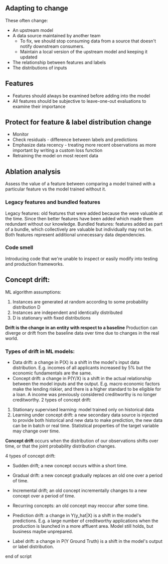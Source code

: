 ## Adapting to change

These often change:

- An upstream model
- A data source maintained by another team
  - To fix, we should stop consuming data from a source that doesn't notify downstream consumers.
  - Maintain a local version of the upstream model and keeping it updated
- The relationship between features and labels
- The distributions of inputs


## Features
- Features should always be examined before adding into the model
- All features should be subjective to leave-one-out evaluations to examine their importance

## Protect for feature & label distribution change
- Monitor
- Check residuals - difference between labels and predictions
- Emphasize data recency - treating more recent observations as more important by writing a custom loss function
- Retraining the model on most recent data

## Ablation analysis
Assess the value of a feature between comparing a model trained with a particular feature vs the model trained without it.

### Legacy features and bundled features
Legacy features: old features that were added because the were valuable at the time. Since then better features have been added which made them redundant without our knowledge.
Bundled features: features added as part of a bundle, which collectively are valuable but individually may not be.
Both features represent additional unnecessary data dependencies.

### Code smell
Introducing code that we're unable to inspect or easily modify into testing and production frameworks.


## Concept drift:
ML algorithm assumptions:
1. Instances are generated at random according to some probability distribution D
2. Instances are independent and identically distributed
3. D is stationary with fixed distributions

**Drift is the change in an entity with respect to a baseline**
Production can diverge or drift from the baseline data over time due to changes in the real world.

### Types of drift in ML models:
- Data drift: a change in P(X) is a shift in the model's input data distribution. E.g. incomes of all applicants increased by 5% but the economic fundamentals are the same.
- Concept drift: a change in P(Y/X) is a shift in the actual relationship between the model inputs and the output. E.g. macro economic factors make the lending riskier, and there is a higher standard to be eligible for a loan. A income was previously considered creditworthy is no longer creditworthy.
2 types of concept drift:
1. Stationary supervised learning: model trained only on historical data
2. Learning under concept drift: a new secondary data source is injected to provide both historical and new data to make prediction, the new data can be in batch or real time. Statistical properties of the target variable may change over time.

**Concept drift** occurs when the distribution of our observations shifts over time, or that the joint probability distribution changes.

4 types of concept drift:
- Sudden drift; a new concept occurs within a short time.
- Gradual drift: a new concept gradually replaces an old one over a period of time.
- Incremental drift; an old concept incrementally changes to a new concept over a period of time.
- Recurring concepts: an old concept may reoccur after some time.

- Prediction drift: a change in Y(y_hat|X) is a shift in the model's predictions. E.g. a large number of creditworthy applications when the production is launched in a more affluent area. Model still holds, but business maybe unprepared.
- Label drift: a change in P(Y Ground Truth) is a shift in the model's output or label distribution.















end of script
